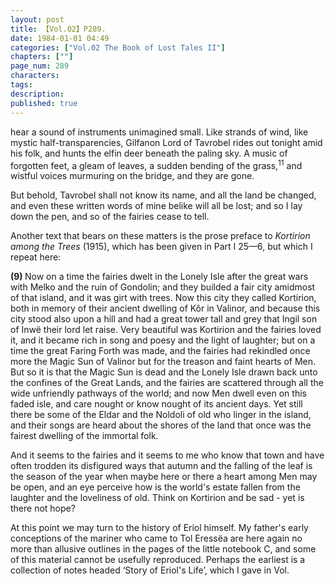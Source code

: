 ```yaml
---
layout: post
title: 【Vol.02】P289.
date: 1984-01-01 04:49
categories: ["Vol.02 The Book of Lost Tales II"]
chapters: [""]
page_num: 289
characters: 
tags: 
description: 
published: true
---
```


<p style="text-indent: 0;">
hear a sound of instruments unimagined small. Like strands of wind, like mystic half-transparencies, Gilfanon Lord of Tavrobel rides out tonight amid his folk, and hunts the elfin deer beneath the paling sky. A music of forgotten feet, a gleam of leaves, a sudden bending of the grass,<SUP>11</SUP> and wistful voices murmuring on the bridge, and they are gone.
</p>

But behold, Tavrobel shall not know its name, and all the land be changed, and even these written words of mine belike will all be lost; and so I lay down the pen, and so of the fairies cease to tell.

Another text that bears on these matters is the prose preface to <I>Kortirion among the Trees </I>(1915), which has been given in Part I 25—6, but which I repeat here:

<B>(9)   </B>Now on a time the fairies dwelt in the Lonely Isle after the great wars with Melko and the ruin of Gondolin; and they builded a fair city amidmost of that island, and it was girt with trees. Now this city they called Kortirion, both in memory of their ancient dwelling of Kôr in Valinor, and because this city stood also upon a hill and had a great tower tall and grey that Ingil son of Inwë their lord let raise. Very beautiful was Kortirion and the fairies loved it, and it became rich in song and poesy and the light of laughter; but on a time the great Faring Forth was made, and the fairies had rekindled once more the Magic Sun of Valinor but for the treason and faint hearts of Men. But so it is that the Magic Sun is dead and the Lonely Isle drawn back unto the confines of the Great Lands, and the fairies are scattered through all the wide unfriendly pathways of the world; and now Men dwell even on this faded isle, and care nought or know nought of its ancient days. Yet still there be some of the Eldar and the Noldoli of old who linger in the island, and their songs are heard about the shores of the land that once was the fairest dwelling of the immortal folk.

And it seems to the fairies and it seems to me who know that town and have often trodden its disfigured ways that autumn and the falling of the leaf is the season of the year when maybe here or there a heart among Men may be open, and an eye perceive how is the world's estate fallen from the laughter and the loveliness of old. Think on Kortirion and be sad - yet is there not hope?

At this point we may turn to the history of Eriol himself. My father's early conceptions of the mariner who came to Tol Eressëa are here again no more than allusive outlines in the pages of the little notebook C, and some of this material cannot be usefully reproduced. Perhaps the earliest is a collection of notes headed ‘Story of Eriol's Life’, which I gave in Vol.

